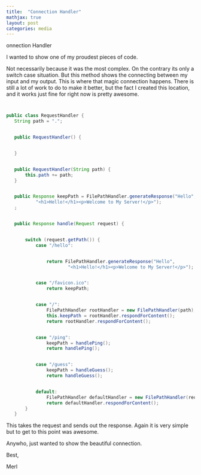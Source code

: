 ```yaml
---
title:  "Connection Handler"
mathjax: true
layout: post
categories: media
---
```


onnection Handler

I wanted to show one of my proudest pieces of code.

Not necessarily because it was the most complex. On the contrary its only a switch case situation. But this method shows the connecting between my input and my output. This is where that magic connection happens. There is still a lot of work to do to make it better, but the fact I created this location, and it works just fine for right now is pretty awesome.

```java


public class RequestHandler {
   String path = ".";


   public RequestHandler() {


   }


   public RequestHandler(String path) {
       this.path += path;
   }


   public Response keepPath = FilePathHandler.generateResponse("Hello",
           "<h1>Hello!</h1><p>Welcome to My Server!</p>");
   ;


   public Response handle(Request request) {


       switch (request.getPath()) {
           case "/hello":


               return FilePathHandler.generateResponse("Hello",
                       "<h1>Hello!</h1><p>Welcome to My Server!</p>");


           case "/favicon.ico":
               return keepPath;


           case "/":
               FilePathHandler rootHandler = new FilePathHandler(path);
               this.keepPath = rootHandler.respondForContent();
               return rootHandler.respondForContent();


           case "/ping":
               keepPath = handlePing();
               return handlePing();


           case "/guess":
               keepPath = handleGuess();
               return handleGuess();


           default:
               FilePathHandler defaultHandler = new FilePathHandler(request);
               return defaultHandler.respondForContent();
       }
   }
```

This takes the request and sends out the response. Again it is very simple but to get to this point was awesome.

Anywho, just wanted to show the beautiful connection.

Best,

Merl
